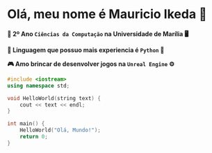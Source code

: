 # Olá, meu nome é Mauricio Ikeda 👋

**🔬 2º Ano `Ciências da Computação` na Universidade de Marília 🖥️**

**📖 Linguagem que possuo mais experiencia é `Python` 🐍**

**🎮 Amo brincar de desenvolver jogos na `Unreal Engine` ⚙️**

```c++
#include <iostream>
using namespace std;

void HelloWorld(string text) {
    cout << text << endl;
}

int main() {
    HelloWorld("Olá, Mundo!");
    return 0;
}
```
